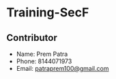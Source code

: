 # Training-SecF
## Contributor
- Name: Prem Patra
- Phone: 8144071973
- Email: patraprem100@gmail.com
